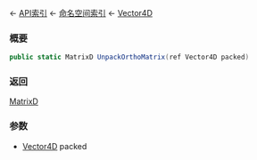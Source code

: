 ← [API索引](Api-Index) ← [命名空间索引](Namespace-Index) ← [Vector4D](VRageMath.Vector4D)

### 概要

```csharp
public static MatrixD UnpackOrthoMatrix(ref Vector4D packed)
```

### 返回

[MatrixD](VRageMath.MatrixD)

### 参数

* [Vector4D](VRageMath.Vector4D) packed

